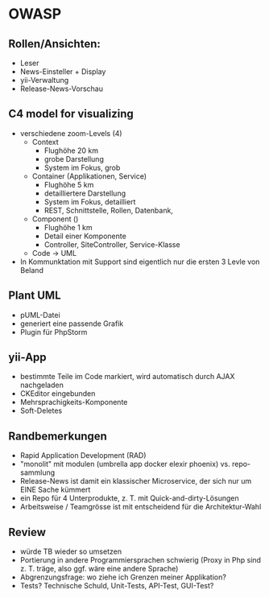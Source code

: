 # OWASP

## Rollen/Ansichten:

* Leser
* News-Einsteller +  Display
* yii-Verwaltung
* Release-News-Vorschau

## C4 model for visualizing

* verschiedene zoom-Levels (4) 
    * Context 
		* Flughöhe 20 km
		* grobe Darstellung
		* System im Fokus, grob
	* Container (Applikationen, Service)
		* Flughöhe 5 km
		* detailliertere Darstellung
		* System im Fokus, detailliert
		* REST, Schnittstelle, Rollen, Datenbank, 
	* Component () 
		* Flughöhe 1 km
		* Detail einer Komponente
		* Controller, SiteController, Service-Klasse
	* Code -> UML
* In Kommunktation mit Support sind eigentlich nur die ersten 3 Levle von Beland

## Plant UML

* pUML-Datei
* generiert eine passende Grafik 
* Plugin für PhpStorm

## yii-App

* bestimmte Teile im Code markiert, wird automatisch durch AJAX nachgeladen
* CKEditor eingebunden
* Mehrsprachigkeits-Komponente
* Soft-Deletes

## Randbemerkungen

* Rapid Application Development (RAD)
* "monolit" mit modulen (umbrella app docker elexir phoenix) vs. repo-sammlung
* Release-News ist damit ein klassischer Microservice, der sich nur um EINE Sache kümmert
* ein Repo für 4 Unterprodukte, z. T. mit Quick-and-dirty-Lösungen
* Arbeitsweise / Teamgrösse ist mit entscheidend für die Architektur-Wahl

## Review

* würde TB wieder so umsetzen
* Portierung in andere Programmiersprachen schwierig (Proxy in Php sind z. T. träge, also ggf. wäre eine andere Sprache)
* Abgrenzungsfrage: wo ziehe ich Grenzen meiner Applikation?
* Tests? Technische Schuld, Unit-Tests, API-Test, GUI-Test?
